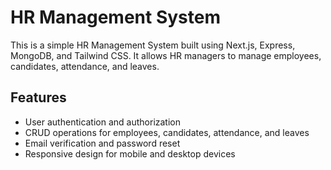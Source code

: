 # HR Management System

This is a simple HR Management System built using Next.js, Express, MongoDB, and Tailwind CSS. It allows HR managers to manage employees, candidates, attendance, and leaves.

## Features

- User authentication and authorization
- CRUD operations for employees, candidates, attendance, and leaves
- Email verification and password reset
- Responsive design for mobile and desktop devices
